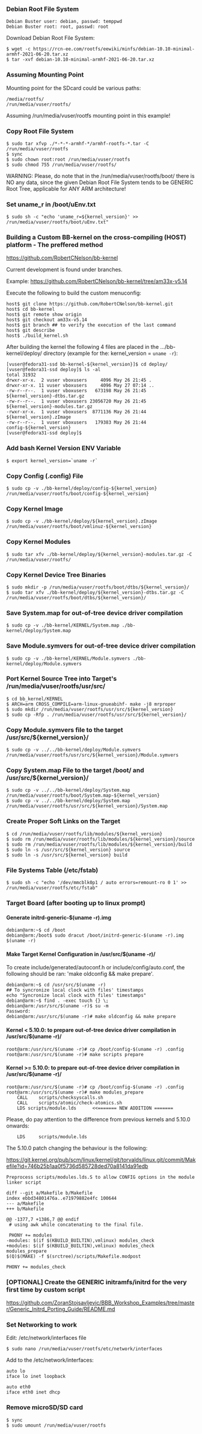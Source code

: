 ### Debian Root File System

	Debian Buster user: debian, passwd: temppwd
	Debian Buster root: root, passwd: root

Download Debian Root File System:

	$ wget -c https://rcn-ee.com/rootfs/eewiki/minfs/debian-10.10-minimal-armhf-2021-06-20.tar.xz
	$ tar -xvf debian-10.10-minimal-armhf-2021-06-20.tar.xz

### Assuming Mounting Point

Mounting point for the SDcard could be various paths:

	/media/rootfs/
	/run/media/vuser/rootfs/

Assuming /run/media/vuser/rootfs mounting point in this example!

### Copy Root File System

	$ sudo tar xfvp ./*-*-*-armhf-*/armhf-rootfs-*.tar -C /run/media/vuser/rootfs
	$ sync
	$ sudo chown root:root /run/media/vuser/rootfs
	$ sudo chmod 755 /run/media/vuser/rootfs/

WARNING: Please, do note that in the /run/media/vuser/rootfs/boot/ there is NO
any data, since the given Debian Root File System tends to be GENERIC Root
Tree, applicable for ANY ARM architecture!

### Set uname_r in /boot/uEnv.txt

	$ sudo sh -c "echo 'uname_r=${kernel_version}' >> /run/media/vuser/rootfs/boot/uEnv.txt"

### Building a Custom BB-kernel on the cross-compiling (HOST) platform - The preffered method
https://github.com/RobertCNelson/bb-kernel

Current development is found under branches.

Example: https://github.com/RobertCNelson/bb-kernel/tree/am33x-v5.14

Execute the following to build the custom menuconfig:

	host$ git clone https://github.com/RobertCNelson/bb-kernel.git
	host$ cd bb-kernel
	host$ git remote show origin
	host$ git checkout am33x-v5.14
	host$ git branch ## to verify the execution of the last command
	host$ git describe
	host$ ./build_kernel.sh

After building the kernel the following 4 files are placed in the .../bb-kernel/deploy/
directory (example for the: kernel_version = `uname -r`):

	[vuser@fedora31-ssd bb-kernel-${kernel_version}]$ cd deploy/
	[vuser@fedora31-ssd deploy]$ ls -al
	total 31932
	drwxr-xr-x.  2 vuser vboxusers     4096 May 26 21:45 .
	drwxr-xr-x. 11 vuser vboxusers     4096 May 27 07:14 ..
	-rw-r--r--.  1 vuser vboxusers   673198 May 26 21:45 ${kernel_version}-dtbs.tar.gz
	-rw-r--r--.  1 vuser vboxusers 23056720 May 26 21:45 ${kernel_version}-modules.tar.gz
	-rwxr-xr-x.  1 vuser vboxusers  8771136 May 26 21:44 ${kernel_version}.zImage
	-rw-r--r--.  1 vuser vboxusers   179383 May 26 21:44 config-${kernel_version}
	[vuser@fedora31-ssd deploy]$

### Add bash Kernel Version ENV Variable

	$ export kernel_version=`uname -r`

### Copy Config (.config) File

	$ sudo cp -v ./bb-kernel/deploy/config-${kernel_version} /run/media/vuser/rootfs/boot/config-${kernel_version}

### Copy Kernel Image

	$ sudo cp -v ./bb-kernel/deploy/${kernel_version}.zImage /run/media/vuser/rootfs/boot/vmlinuz-${kernel_version}

### Copy Kernel Modules

	$ sudo tar xfv ./bb-kernel/deploy/${kernel_version}-modules.tar.gz -C /run/media/vuser/rootfs/

### Copy Kernel Device Tree Binaries

	$ sudo mkdir -p /run/media/vuser/rootfs/boot/dtbs/${kernel_version}/
	$ sudo tar xfv ./bb-kernel/deploy/${kernel_version}-dtbs.tar.gz -C /run/media/vuser/rootfs/boot/dtbs/${kernel_version}/

### Save System.map for out-of-tree device driver compilation

	$ sudo cp -v ./bb-kernel/KERNEL/System.map ./bb-kernel/deploy/System.map

### Save Module.symvers for out-of-tree device driver compilation

	$ sudo cp -v ./bb-kernel/KERNEL/Module.symvers ./bb-kernel/deploy/Module.symvers

### Port Kernel Source Tree into Target's /run/media/vuser/rootfs/usr/src/

	$ cd bb_kernel/KERNEL
	$ ARCH=arm CROSS_COMPILE=arm-linux-gnueabihf- make -j8 mrproper
	$ sudo mkdir /run/media/vuser/rootfs/usr/src/${kernel_version}
	$ sudo cp -Rfp . /run/media/vuser/rootfs/usr/src/${kernel_version}/

### Copy Module.symvers file to the target /usr/src/${kernel_version}/

	$ sudo cp -v ../../bb-kernel/deploy/Module.symvers /run/media/vuser/rootfs/usr/src/${kernel_version}/Module.symvers

### Copy System.map File to the target /boot/ and /usr/src/${kernel_version}/

	$ sudo cp -v ../../bb-kernel/deploy/System.map /run/media/vuser/rootfs/boot/System.map-${kernel_version}
	$ sudo cp -v ../../bb-kernel/deploy/System.map /run/media/vuser/rootfs/usr/src/${kernel_version}/System.map

### Create Proper Soft Links on the Target

	$ cd /run/media/vuser/rootfs/lib/modules/${kernel_version}
	$ sudo rm /run/media/vuser/rootfs/lib/modules/${kernel_version}/source
	$ sudo rm /run/media/vuser/rootfs/lib/modules/${kernel_version}/build
	$ sudo ln -s /usr/src/${kernel_version} source
	$ sudo ln -s /usr/src/${kernel_version}	build

### File Systems Table (/etc/fstab)

	$ sudo sh -c "echo '/dev/mmcblk0p1 / auto errors=remount-ro 0 1' >> /run/media/vuser/rootfs/etc/fstab"

### Target Board (after booting up to linux prompt)

#### Generate initrd-generic-$(uname -r).img

	debian@arm:~$ cd /boot
	debian@arm:/boot$ sudo dracut /boot/initrd-generic-$(uname -r).img $(uname -r)

#### Make Target Kernel Configuration in /usr/src/$(uname -r)/

To create include/generated/autoconf.h or include/config/auto.conf, the following should be ran: 'make oldconfig && make prepare'.

	debian@arm:~$ cd /usr/src/$(uname -r)
	## To syncronize local clock with files' timestamps
	echo "Syncronize local clock with files' timestamps"
	debian@arm:~$ find . -exec touch {} \;
	debian@arm:/usr/src/$(uname -r)$ su -m
	Password:
	debian@arm:/usr/src/$(uname -r)# make oldconfig && make prepare

#### Kernel < 5.10.0: to prepare out-of-tree device driver compilation in /usr/src/$(uname -r)/

	root@arm:/usr/src/$(uname -r)# cp /boot/config-$(uname -r) .config
	root@arm:/usr/src/$(uname -r)# make scripts prepare

#### Kernel >= 5.10.0: to prepare out-of-tree device driver compilation in /usr/src/$(uname -r)/

	root@arm:/usr/src/$(uname -r)# cp /boot/config-$(uname -r) .config
	root@arm:/usr/src/$(uname -r)# make modules_prepare
		CALL	scripts/checksyscalls.sh
		CALL	scripts/atomic/check-atomics.sh
		LDS	scripts/module.lds		<<======= NEW ADDITION =======

Please, do pay attention to the difference from previous kernels and 5.10.0 onwards:

		LDS     scripts/module.lds

The 5.10.0 patch changing the behaviour is the following:

https://git.kernel.org/pub/scm/linux/kernel/git/torvalds/linux.git/commit/Makefile?id=746b25b1aa0f5736d585728ded70a8141da91edb

	Preprocess scripts/modules.lds.S to allow CONFIG options in the module linker script

	diff --git a/Makefile b/Makefile
	index ebbd34801476a..e71979882e4fc 100644
	--- a/Makefile
	+++ b/Makefile

	@@ -1377,7 +1386,7 @@ endif
	 # using awk while concatenating to the final file.

	 PHONY += modules
	-modules: $(if $(KBUILD_BUILTIN),vmlinux) modules_check
	+modules: $(if $(KBUILD_BUILTIN),vmlinux) modules_check modules_prepare
	$(Q)$(MAKE) -f $(srctree)/scripts/Makefile.modpost

	PHONY += modules_check

### [OPTIONAL] Create the GENERIC initramfs/initrd for the very first time by custom script
https://github.com/ZoranStojsavljevic/BBB_Workshop_Examples/tree/master/Generic_Initrd_Porting_Guide/README.md

### Set Networking to work

Edit: /etc/network/interfaces file

	$ sudo nano /run/media/vuser/rootfs/etc/network/interfaces

Add to the /etc/network/interfaces:

	auto lo
	iface lo inet loopback

	auto eth0
	iface eth0 inet dhcp

### Remove microSD/SD card

	$ sync
	$ sudo umount /run/media/vuser/rootfs

